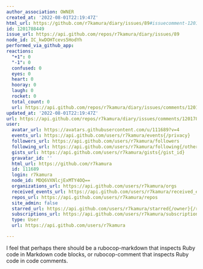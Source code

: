 ```yaml
---
author_association: OWNER
created_at: '2022-08-01T22:19:47Z'
html_url: https://github.com/r7kamura/diary/issues/89#issuecomment-1201788449
id: 1201788449
issue_url: https://api.github.com/repos/r7kamura/diary/issues/89
node_id: IC_kwDOHTcevs5HodYh
performed_via_github_app: 
reactions:
  "+1": 0
  "-1": 0
  confused: 0
  eyes: 0
  heart: 0
  hooray: 0
  laugh: 0
  rocket: 0
  total_count: 0
  url: https://api.github.com/repos/r7kamura/diary/issues/comments/1201788449/reactions
updated_at: '2022-08-01T22:19:47Z'
url: https://api.github.com/repos/r7kamura/diary/issues/comments/1201788449
user:
  avatar_url: https://avatars.githubusercontent.com/u/111689?v=4
  events_url: https://api.github.com/users/r7kamura/events{/privacy}
  followers_url: https://api.github.com/users/r7kamura/followers
  following_url: https://api.github.com/users/r7kamura/following{/other_user}
  gists_url: https://api.github.com/users/r7kamura/gists{/gist_id}
  gravatar_id: ''
  html_url: https://github.com/r7kamura
  id: 111689
  login: r7kamura
  node_id: MDQ6VXNlcjExMTY4OQ==
  organizations_url: https://api.github.com/users/r7kamura/orgs
  received_events_url: https://api.github.com/users/r7kamura/received_events
  repos_url: https://api.github.com/users/r7kamura/repos
  site_admin: false
  starred_url: https://api.github.com/users/r7kamura/starred{/owner}{/repo}
  subscriptions_url: https://api.github.com/users/r7kamura/subscriptions
  type: User
  url: https://api.github.com/users/r7kamura

---
```

I feel that perhaps there should be a rubocop-markdown that inspects Ruby code in Markdown code blocks, or rubocop-comment that inspects Ruby code in code comments.